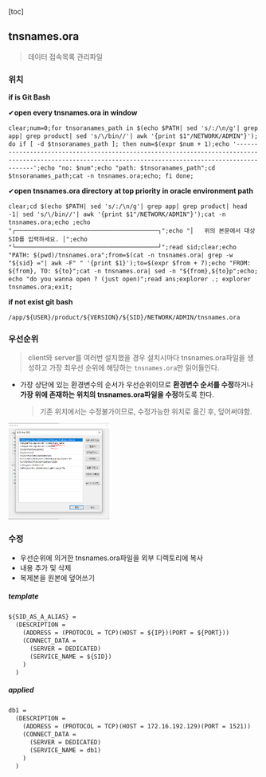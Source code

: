 [toc]



## tnsnames.ora

> 데이터 접속목록 관리파일

### 위치

**if is Git Bash**

✔**open every tnsnames.ora in window**

```shell
clear;num=0;for tnsoranames_path in $(echo $PATH| sed 's/:/\n/g'| grep app| grep product| sed 's/\/bin//'| awk '{print $1"/NETWORK/ADMIN"}'); do if [ -d $tnsoranames_path ]; then num=$(expr $num + 1);echo '---------------------------------------------------------------------------------------------------------------------------------------------------------';echo "no: $num";echo "path: $tnsoranames_path";cd $tnsoranames_path;cat -n tnsnames.ora;echo; fi done;
```

✔**open tnsnames.ora directory at top priority in oracle environment path**

```shell
clear;cd $(echo $PATH| sed 's/:/\n/g'| grep app| grep product| head -1| sed 's/\/bin//'| awk '{print $1"/NETWORK/ADMIN"}');cat -n tnsnames.ora;echo ;echo "┌────────────────────────────────────────┐";echo "│   위의 본문에서 대상 SID를 입력하세요. │";echo "└────────────────────────────────────────┘";read sid;clear;echo "PATH: $(pwd)/tnsnames.ora";from=$(cat -n tnsnames.ora| grep -w "${sid} ="| awk -F" " '{print $1}');to=$(expr $from + 7);echo "FROM: ${from}, TO: ${to}";cat -n tnsnames.ora| sed -n "${from},${to}p";echo; echo "do you wanna open ? (just open)";read ans;explorer .; explorer tnsnames.ora;exit;
```

**if not exist git bash**

```shell
/app/${USER}/product/${VERSION}/${SID}/NETWORK/ADMIN/tnsnames.ora
```

### 우선순위

>  client와 server를 여러번 설치했을 경우
>  설치시마다 tnsnames.ora파일을 생성하고
>  가장 최우선 순위에 해당하는 `tnsnames.ora`만 읽어들인다.

- 가장 상단에 있는 환경변수의 순서가 우선순위이므로
  **환경변수 순서를 수정**하거나 **가장 위에 존재하는 위치의 tnsnames.ora파일을 수정**하도록 한다.

  > 기존 위치에서는 수정불가이므로, 수정가능한 위치로 옮긴 후, 덮어써야함.

<img src="./assets/systemEnvironment.png" alt="systemEnvironment" style="zoom:33%;" />

### 수정

- 우선순위에 의거한 tnsnames.ora파일을 외부 디렉토리에 복사
- 내용 추가 및 삭제
- 복제본을 원본에 덮어쓰기

##### template

```shell
${SID_AS_A_ALIAS} = 
  (DESCRIPTION =
    (ADDRESS = (PROTOCOL = TCP)(HOST = ${IP})(PORT = ${PORT}))
    (CONNECT_DATA =
      (SERVER = DEDICATED)
      (SERVICE_NAME = ${SID})
    )
  )
```

##### applied

```shell
db1 = 
  (DESCRIPTION =
    (ADDRESS = (PROTOCOL = TCP)(HOST = 172.16.192.129)(PORT = 1521))
    (CONNECT_DATA =
      (SERVER = DEDICATED)
      (SERVICE_NAME = db1)
    )
  )
```
